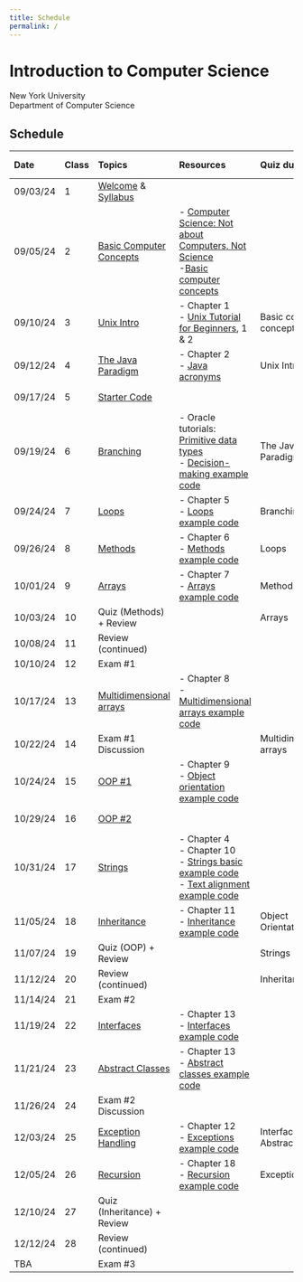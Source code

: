 ```yaml
---
title: Schedule
permalink: /
---
```


# Introduction to Computer Science

New York University  
Department of Computer Science

## Schedule

| Date     | Class | Topics                                                      | Resources                                                                                                                                                                                                                                          | Quiz due                        | Assignment due         |
| :------- | :---- | :---------------------------------------------------------- | :------------------------------------------------------------------------------------------------------------------------------------------------------------------------------------------------------------------------------------------------- | :------------------------------ | :--------------------- |
| 09/03/24 | 1     | [Welcome](./slides/welcome) & [Syllabus](./syllabus)        |                                                                                                                                                                                                                                                    |                                 |                        |
| 09/05/24 | 2     | [Basic Computer Concepts](./slides/basic-computer-concepts) | - [Computer Science: Not about Computers, Not Science](./content/assets/Computer_Science_Not_About_Computers_Not_a_Science.pdf)<br /> -[Basic computer concepts](https://nyu-python-programming.github.io/course-material/basic-computer-concepts) |                                 |                        |
| 09/10/24 | 3     | [Unix Intro](./slides/unix-intro)                           | - Chapter 1<br />- [Unix Tutorial for Beginners](http://www.ee.surrey.ac.uk/Teaching/Unix/), 1 & 2                                                                                                                                                 | Basic computer concepts         |                        |
| 09/12/24 | 4     | [The Java Paradigm](./slides/java-paradigm)                 | - Chapter 2<br />- [Java acronyms](https://www.javatpoint.com/difference-between-jdk-jre-and-jvm#jre)                                                                                                                                              | Unix Intro                      |                        |
| 09/17/24 | 5     | [Starter Code](./slides/starter-code)                       |                                                                                                                                                                                                                                                    |                                 | 01 - Hello World       |
| 09/19/24 | 6     | [Branching](./slides/branching)                             | - Oracle tutorials: [Primitive data types](https://docs.oracle.com/javase/tutorial/java/nutsandbolts/datatypes.html)<br />- [Decision-making example code](https://github.com/nyu-java-programming/decision-making-examples)                       | The Java Paradigm               |                        |
| 09/24/24 | 7     | [Loops](./slides/loops)                                     | - Chapter 5<br />- [Loops example code](https://github.com/nyu-java-programming/loops-examples)                                                                                                                                                    | Branching                       |                        |
| 09/26/24 | 8     | [Methods](./slides/methods)                                 | - Chapter 6<br />- [Methods example code](https://github.com/nyu-java-programming/methods-examples)                                                                                                                                                | Loops                           | 02 - Basic Programming |
| 10/01/24 | 9     | [Arrays](./slides/arrays)                                   | - Chapter 7<br />- [Arrays example code](https://github.com/nyu-java-programming/array-examples)                                                                                                                                                   | Methods                         |                        |
| 10/03/24 | 10    | Quiz (Methods) + Review                                     |                                                                                                                                                                                                                                                    | Arrays                          |                        |
| 10/08/24 | 11    | Review (continued)                                          |                                                                                                                                                                                                                                                    |                                 | 03 - Blackjack         |
| 10/10/24 | 12    | Exam #1                                                     |                                                                                                                                                                                                                                                    |                                 |                        |
| 10/17/24 | 13    | [Multidimensional arrays](./slides/arrays-multidimensional) | - Chapter 8<br />- [Multidimensional arrays example code](https://github.com/nyu-java-programming/multidimensional-array-examples)                                                                                                                 |                                 |                        |
| 10/22/24 | 14    | Exam #1 Discussion                                          |                                                                                                                                                                                                                                                    | Multidimensional arrays         |                        |
| 10/24/24 | 15    | [OOP #1](./slides/object-orientation-1)                     | - Chapter 9<br />- [Object orientation example code](https://github.com/nyu-java-programming/simple-object-examples)                                                                                                                               |                                 |                        |
| 10/29/24 | 16    | [OOP #2](./slides/object-orientation-2)                     |                                                                                                                                                                                                                                                    |                                 | 04 - Text Analysis     |
| 10/31/24 | 17    | [Strings](./slides/strings-as-objects)                      | - Chapter 4<br />- Chapter 10<br />- [Strings basic example code](https://github.com/nyu-java-programming/string-examples)<br />- [Text alignment example code](https://github.com/nyu-java-programming/text-alignment)                            |                                 |                        |
| 11/05/24 | 18    | [Inheritance](./slides/inheritance)                         | - Chapter 11<br />- [Inheritance example code](https://github.com/nyu-java-programming/simple-inheritance-example)                                                                                                                                 | Object Orientation              |                        |
| 11/07/24 | 19    | Quiz (OOP) + Review                                         |                                                                                                                                                                                                                                                    | Strings                         |                        |
| 11/12/24 | 20    | Review (continued)                                          |                                                                                                                                                                                                                                                    | Inheritance                     | 05 - Sudoku Validator  |
| 11/14/24 | 21    | Exam #2                                                     |                                                                                                                                                                                                                                                    |                                 |                        |
| 11/19/24 | 22    | [Interfaces](./slides/interfaces)                           | - Chapter 13<br />- [Interfaces example code](https://github.com/nyu-java-programming/interface-examples)                                                                                                                                          |                                 |                        |
| 11/21/24 | 23    | [Abstract Classes](./slides/abstract-classes)               | - Chapter 13<br />- [Abstract classes example code](https://github.com/nyu-java-programming/abstract-classes-examples)                                                                                                                             |                                 |                        |
| 11/26/24 | 24    | Exam #2 Discussion                                          |                                                                                                                                                                                                                                                    |                                 | 06 - Virtual Moped     |
| 12/03/24 | 25    | [Exception Handling](./slides/exception-handling)           | - Chapter 12<br />- [Exceptions example code](https://github.com/nyu-java-programming/exceptions-examples)                                                                                                                                         | Interfaces and Abstract Classes |                        |
| 12/05/24 | 26    | [Recursion](./slides/recursion)                             | - Chapter 18<br />- [Recursion example code](https://github.com/nyu-java-programming/recursion-examples)                                                                                                                                           | Exceptions                      |                        |
| 12/10/24 | 27    | Quiz (Inheritance) + Review                                 |                                                                                                                                                                                                                                                    |                                 |                        |
| 12/12/24 | 28    | Review (continued)                                          |                                                                                                                                                                                                                                                    |                                 | 07 - Language          |
| TBA      |       | Exam #3                                                     |                                                                                                                                                                                                                                                    |                                 |                        |

